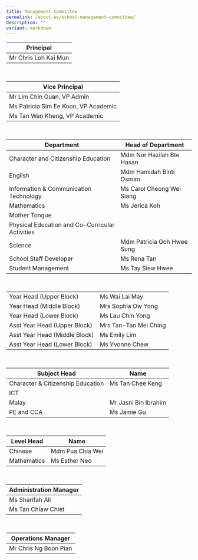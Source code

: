 ```yaml
---
title: Management Committee
permalink: /about-us/school-management-committee/
description: ""
variant: markdown
---
```

| Principal | 
| -------- |
| Mr Chris Loh Kai Mun   | 


<br>


| Vice Principal | 
| -------- | 
| Mr Lim Chin Guan, VP Admin
| Ms Patricia Sim Ee Koon, VP Academic
| Ms Tan Wan Kheng, VP Academic | 


<br>


| Department | Head of Department  | 
| -------- | -------- | 
| Character and Citizenship Education     | Mdm Nor Hazilah Bte Hasan     |
| English  | Mdm Hamidah Binti Osman  |
| Information &amp; Communication Technology | Ms Carol Cheong Wei Siang  |
| Mathematics |  Ms Jerica Koh |
|  Mother Tongue  |   |
|  Physical Education and Co-Curricular Activities |   |
| Science  |  Mdm Patricia Goh Hwee Sung  |
| School Staff Developer  | Ms Rena Tan  |
|  Student Management | Ms Tay Siew Hwee  |

<br>


|  |  | 
| -------- | -------- | 
| Year Head (Upper Block)     | Ms Wai Lai May     |
| Year Head (Middle Block)     | Mrs Sophia Ow Yong     |
| Year Head (Lower Block)     | Ms Lau Chin Yong     |
| Asst Year Head (Upper Block)     | Mrs Tan-Tan Mei Ching     |
| Asst Year Head (Middle Block)     | Ms Emily Lim     |
| Asst Year Head (Lower Block)     | Ms Yvonne Chew     |

<br>



| Subject Head | Name | 
| -------- | -------- | 
| Character &amp; Citizenship Education     | Ms Tan Chee Keng     |
| ICT  |  |
| Malay  |  Mr Jasni Bin Ibrahim  |
| PE and CCA  | Ms Jamie Gu  |

<br>

| Level Head | Name |
| -------- | -------- |
| Chinese  |  Mdm Pua Chia Wei    |
| Mathematics  |  Ms Esther Neo  |


<br>

| Administration Manager |
|---|
| Ms Sharifah Ali  |
| Ms Tan Chiaw Chiet |

<br>



|   Operations Manager  |
|-----------|
| Mr Chris Ng Boon Pian |
